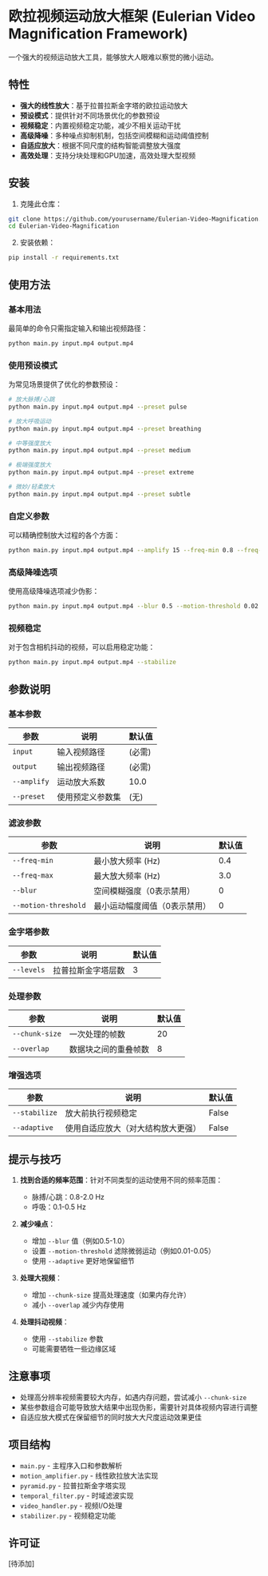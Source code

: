 # 欧拉视频运动放大框架 (Eulerian Video Magnification Framework)

一个强大的视频运动放大工具，能够放大人眼难以察觉的微小运动。

## 特性

- **强大的线性放大**：基于拉普拉斯金字塔的欧拉运动放大
- **预设模式**：提供针对不同场景优化的参数预设
- **视频稳定**：内置视频稳定功能，减少不相关运动干扰
- **高级降噪**：多种噪点抑制机制，包括空间模糊和运动阈值控制
- **自适应放大**：根据不同尺度的结构智能调整放大强度
- **高效处理**：支持分块处理和GPU加速，高效处理大型视频

## 安装

1. 克隆此仓库：

```bash
git clone https://github.com/yourusername/Eulerian-Video-Magnification.git
cd Eulerian-Video-Magnification
```

2. 安装依赖：

```bash
pip install -r requirements.txt
```

## 使用方法

### 基本用法

最简单的命令只需指定输入和输出视频路径：

```bash
python main.py input.mp4 output.mp4
```

### 使用预设模式

为常见场景提供了优化的参数预设：

```bash
# 放大脉搏/心跳
python main.py input.mp4 output.mp4 --preset pulse

# 放大呼吸运动
python main.py input.mp4 output.mp4 --preset breathing

# 中等强度放大
python main.py input.mp4 output.mp4 --preset medium

# 极端强度放大
python main.py input.mp4 output.mp4 --preset extreme

# 微妙/轻柔放大
python main.py input.mp4 output.mp4 --preset subtle
```

### 自定义参数

可以精确控制放大过程的各个方面：

```bash
python main.py input.mp4 output.mp4 --amplify 15 --freq-min 0.8 --freq-max 2.0
```

### 高级降噪选项

使用高级降噪选项减少伪影：

```bash
python main.py input.mp4 output.mp4 --blur 0.5 --motion-threshold 0.02 --adaptive
```

### 视频稳定

对于包含相机抖动的视频，可以启用稳定功能：

```bash
python main.py input.mp4 output.mp4 --stabilize
```


## 参数说明

### 基本参数

| 参数 | 说明 | 默认值 |
|------|------|--------|
| `input` | 输入视频路径 | (必需) |
| `output` | 输出视频路径 | (必需) |
| `--amplify` | 运动放大系数 | 10.0 |
| `--preset` | 使用预定义参数集 | (无) |

### 滤波参数

| 参数 | 说明 | 默认值 |
|------|------|--------|
| `--freq-min` | 最小放大频率 (Hz) | 0.4 |
| `--freq-max` | 最大放大频率 (Hz) | 3.0 |
| `--blur` | 空间模糊强度（0表示禁用） | 0 |
| `--motion-threshold` | 最小运动幅度阈值（0表示禁用） | 0 |

### 金字塔参数

| 参数 | 说明 | 默认值 |
|------|------|--------|
| `--levels` | 拉普拉斯金字塔层数 | 3 |

### 处理参数

| 参数 | 说明 | 默认值 |
|------|------|--------|
| `--chunk-size` | 一次处理的帧数 | 20 |
| `--overlap` | 数据块之间的重叠帧数 | 8 |

### 增强选项

| 参数 | 说明 | 默认值 |
|------|------|--------|
| `--stabilize` | 放大前执行视频稳定 | False |
| `--adaptive` | 使用自适应放大（对大结构放大更强） | False |

## 提示与技巧

1. **找到合适的频率范围**：针对不同类型的运动使用不同的频率范围：
   - 脉搏/心跳：0.8-2.0 Hz
   - 呼吸：0.1-0.5 Hz

2. **减少噪点**：
   - 增加 `--blur` 值（例如0.5-1.0）
   - 设置 `--motion-threshold` 滤除微弱运动（例如0.01-0.05）
   - 使用 `--adaptive` 更好地保留细节

3. **处理大视频**：
   - 增加 `--chunk-size` 提高处理速度（如果内存允许）
   - 减小 `--overlap` 减少内存使用

4. **处理抖动视频**：
   - 使用 `--stabilize` 参数
   - 可能需要牺牲一些边缘区域

## 注意事项

- 处理高分辨率视频需要较大内存，如遇内存问题，尝试减小 `--chunk-size`
- 某些参数组合可能导致放大结果中出现伪影，需要针对具体视频内容进行调整
- 自适应放大模式在保留细节的同时放大大尺度运动效果更佳

## 项目结构

- `main.py` - 主程序入口和参数解析
- `motion_amplifier.py` - 线性欧拉放大法实现
- `pyramid.py` - 拉普拉斯金字塔实现
- `temporal_filter.py` - 时域滤波实现
- `video_handler.py` - 视频I/O处理
- `stabilizer.py` - 视频稳定功能

## 许可证

[待添加]
